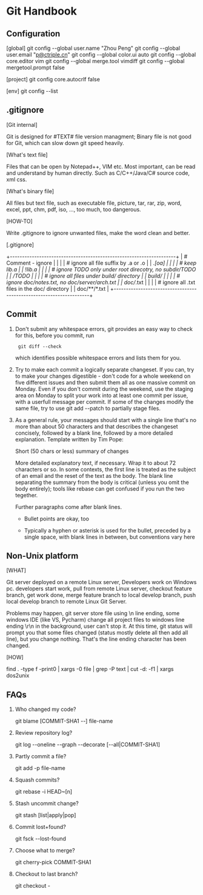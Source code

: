# Git Handbook

## Configuration

[global]
git config --global user.name "Zhou Peng"
git config --global user.email "p@ctriple.cn"
git config --global color.ui auto
git config --global core.editor vim
git config --global merge.tool vimdiff
git config --global mergetool.prompt false

[project]
git config core.autocrlf false

[env]
git config --list


## .gitignore

[Git internal]

Git is designed for #TEXT# file version managment; Binary file is not good for
Git, which can slow down git speed heavily.

[What's text file]

Files that can be open by Notepad++, VIM etc. Most important, can be read and
understand by human directly. Such as C/C++/Java/C# source code, xml css.

[What's binary file]

All files but text file, such as executable file, picture, tar, rar, zip, word,
excel, ppt, chm, pdf, iso, ..., too much, too dangerous.

[HOW-TO]

Write .gitignore to ignore unwanted files, make the word clean and better.

[.gitignore]

  +--------------------------------------------------------------------+
  |  # Comment - ignore                                                |
  |                                                                    |
  |  # ignore all file suffix by .a or .o                              |
  |  *.[oa]                                                            |
  |                                                                    |
  |  # keep lib.a                                                      |
  |  !lib.a                                                            |
  |                                                                    |
  |  # ignore TODO only under root direcotry, no subdir/TODO           |
  |  /TODO                                                             |
  |                                                                    |
  |  # ignore all files under build/ directory                         |
  |  build/                                                            |
  |                                                                    |
  |  # ignore doc/notes.txt, no doc/server/arch.txt                    |
  |  doc/*.txt                                                         |
  |                                                                    |
  |  # ignore all .txt files in the doc/ directory                     |
  |  doc/**/*.txt                                                      |
  +--------------------------------------------------------------------+

## Commit

1. Don't submit any whitespace errors, git provides an easy way
   to check for this, before you commit, run

        git diff --check

   which identifies possible whitespace errors and lists them
   for you.

2. Try to make each commit a logically separate changeset. If
   you can, try to make your changes digestible - don't code for
   a whole weekend on five different issues and then submit them
   all as one massive commit on Monday. Even if you don't commit
   during the weekend, use the staging area on Monday to split
   your work into at least one commit per issue, with a userfull
   message per commit. If some of the changes modify the same
   file, try to use git add --patch to partially stage files.

3. As a general rule, your messages should start with a single
   line that's no more than about 50 characters and that
   describes the changeset concisely, followed by a blank line,
   followed by a more detailed explanation. Template written by
   Tim Pope:


   Short (50 chars or less) summary of changes

   More detailed explanatory text, if necessary. Wrap it to
   about 72 characters or so. In some contexts, the first
   line is treated as the subject of an email and the reset of
   the text as the body. The blank line separating the summary
   from the body is critical (unless you omit the body entirely);
   tools like rebase can get confused if you run the two tegether.

   Further paragraphs come after blank lines.

     - Bullet points are okay, too

     - Typically a hyphen or asterisk is used for the bullet,
       preceded by a single space, with blank lines in between,
       but conventions vary here

## Non-Unix platform

[WHAT]

Git server deployed on a remote Linux server, Developers work on Windows pc.
developers start work, pull from remote Linux server, checkout feature branch,
get work done, merge feature branch to local develop branch, push local develop
branch to remote Linux Git Server.

Problems may happen, git server store file using \n line ending, some windows
IDE (like VS, Pycharm) change all project files to windows line ending \r\n in
the background, user can't stop it. At this time, git status will prompt you
that some files changed (status mostly delete all then add all line), but you
change nothing. That's the line ending character has been changed.

[HOW]

find . -type f -print0 | xargs -0 file | grep -P text | cut -d: -f1 | xargs dos2unix

## FAQs

1. Who changed my code?

    git blame [COMMIT-SHA1 --] file-name

2. Review repository log?

    git log --oneline --graph --decorate [--all|COMMIT-SHA1]

3. Partly commit a file?

    git add -p file-name

4. Squash commits?

    git rebase -i HEAD~[n]

5. Stash uncommit change?

    git stash [list|apply|pop]

6. Commit lost+found?

    git fsck --lost-found

7. Choose what to merge?

    git cherry-pick COMMIT-SHA1

8. Checkout to last branch?

    git checkout -
